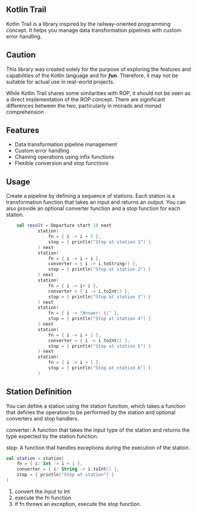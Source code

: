 ## Kotlin Trail
Kotlin Trail is a library inspired by the railway-oriented programming concept. It helps you manage data transformation pipelines with custom error handling.

## Caution
This library was created solely for the purpose of exploring the features and capabilities of the Kotlin language and for ***fun***. Therefore, it may not be suitable for actual use in real-world projects. 

While Kotlin Trail shares some similarities with ROP, it should not be seen as a direct implementation of the ROP concept. There are significant differences between the two, particularly in monads and monad comprehension



## Features
- Data transformation pipeline management
- Custom error handling
- Chaining operations using infix functions
- Flexible conversion and stop functions

## Usage
Create a pipeline by defining a sequence of stations. Each station is a transformation function that takes an input and returns an output. You can also provide an optional converter function and a stop function for each station.

```kotlin
    val result = Departure start 10 next
            station(
                fn = { i -> i + 5 },
                stop = { println("Stop at station 1") }
            ) next
            station(
                fn = { i -> i + i },
                converter = { i -> i.toString() },
                stop = { println("Stop at station 2") }
            ) next
            station(
                fn = { i -> i+ i },
                converter = { i -> i.toInt() },
                stop = { println("Stop at station 3") }
            ) next
            station(
                fn = { i -> "Answer: $i" },
                stop = { println("Stop at station 4") }
            ) next
            station(
                fn = { i -> i + 1 },
                converter = { i -> i.toInt() },
                stop = { println("Stop at station 5") }
            ) next
            station(
                fn = { i -> i + 1 },
                stop = { println("Stop at station 6") }
            )
```

## Station Definition
You can define a station using the station function, which takes a function that defines the operation to be performed by the station and optional converters and stop handlers.

converter: A function that takes the input type of the station and returns the type expected by the station function.

stop: A function that handles exceptions during the execution of the station.


```kotlin
val station = station(
    fn = { i: Int -> i + 1 },
    converter = { i: String -> i.toInt() },
    stop = { println("Stop at station") }
)
```
1. convert the input to Int
2. execute the fn function
3. if fn throws an exception, execute the stop function.
